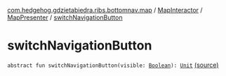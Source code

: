 [com.hedgehog.gdzietabiedra.ribs.bottomnav.map](../../index.md) / [MapInteractor](../index.md) / [MapPresenter](index.md) / [switchNavigationButton](./switch-navigation-button.md)

# switchNavigationButton

`abstract fun switchNavigationButton(visible: `[`Boolean`](https://kotlinlang.org/api/latest/jvm/stdlib/kotlin/-boolean/index.html)`): `[`Unit`](https://kotlinlang.org/api/latest/jvm/stdlib/kotlin/-unit/index.html) [(source)](https://github.com/asvid/GdzieTaBiedra/tree/master/app/src/main/java/com/hedgehog/gdzietabiedra/ribs/bottomnav/map/MapInteractor.kt#L172)